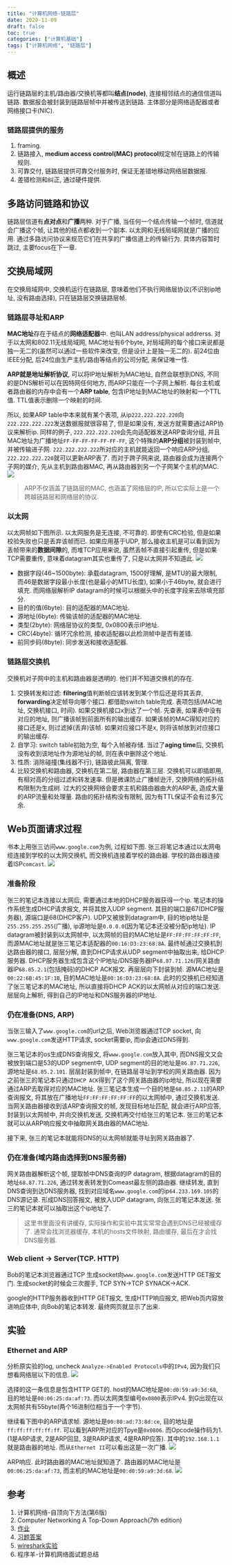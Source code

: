 ```yaml
---
title: "计算机网络-链路层"
date: 2020-11-09
draft: false
toc: true
categories: ["计算机基础"]
tags: ["计算机网络", "链路层"]
---
```


## 概述
运行链路层的主机/路由器/交换机等都叫**结点(node)**, 连接相邻结点的通信信道叫链路. 数据报会被封装到链路层帧中并被传送到链路. 主体部分是网络适配器或者网络接口卡(NIC).

### 链路层提供的服务
1. framing.
2. 链路接入, **medium access control(MAC) protocol**规定帧在链路上的传输规则.
3. 可靠交付, 链路层提供可靠交付服务时, 保证无差错地移动网络层数据报.
4. 差错检测和纠正, 通过硬件提供.

## 多路访问链路和协议
链路层信道有**点对点**和**广播**两种. 对于广播, 当任何一个结点传输一个帧时, 信道就会广播这个帧, 让其他的结点都收到一个副本. 以太网和无线局域网就是广播的应用. 通过多路访问协议来规范它们在共享的广播信道上的传输行为. 具体内容暂时跳过, 主要focus在下一章.

## 交换局域网
在交换局域网中, 交换机运行在链路层, 意味着他们不执行网络层协议(不识别ip地址, 没有路由选择), 只在链路层交换链路层帧.

### 链路层寻址和ARP
**MAC地址**存在于结点的**网络适配器**中. 也叫LAN address/physical addrerss. 对于以太网和802.11无线局域网, MAC地址有6个byte, 对局域网的每个接口来说都是独一无二的(虽然可以通过一些软件来改变, 但是设计上是独一无二的). 前24位由IEEE分配, 后24位由生产主机/路由等结点的公司分配, 来保证唯一性.

**ARP就是地址解析协议**, 可以将IP地址解析为MAC地址, 自然会联想到DNS, 不同的是DNS解析可以在因特网任何地方, 而ARP只能在一个子网上解析. 每台主机或者路由器的内存中会有一个**ARP table**, 包含IP地址到MAC地址的映射和一个TTL值. TTL值表示删除一个映射的时间.

所以, 如果ARP table中本来就有某个表项, 从ip``222.222.222.220``向``222.222.222.222``发送数据报就很容易了, 但是如果没有, 发送方就需要通过ARP协议来解析ip. 同样的例子, ``222.222.222.220``会先向适配器发送ARP查询分组, 并且MAC地址为广播地址``FF-FF-FF-FF-FF-FF-FF``, 这个特殊的**ARP分组**被封装到帧中, 并被传输进子网. ``222.222.222.222``所对应的主机就能返回一个响应ARP分组, ``222.222.222.220``就可以更新ARP表了. 而对于跨子网来说, 路由器会成为连接两个子网的媒介, 先从主机到路由器MAC, 再从路由器到另一个子网某个主机的MAC.
![](/csbase/cn5_1.png)

> ARP不仅涵盖了链路层的MAC, 也涵盖了网络层的IP, 所以它实际上是一个跨越链路层和网络层的协议.

### 以太网
以太网帧如下图所示. 以太网服务是无连接, 不可靠的. 即使有CRC检验, 但是如果校验失败也只是丢弃该帧而已. 如果应用基于UDP, 那么接收主机是可以看到因为丢帧带来的**数据间隙**的, 而堆TCP应用来说, 虽然丢帧不直接引起重传, 但是如果TCP需要重传, 意味着datagram其实也重传了, 只是以太网并不知道此.
![](/csbase/cn5_2.png)

- 数据字段(46~1500byte): 承载datagram, 1500好理解, 是MTU的最大限制, 而46是数据字段最小长度(也是最小的MTU长度), 如果小于46byte, 就会进行填充. 而网络层解析IP datagram的时候可以根据头中的长度字段来去除填充部分.
- 目的的值(6byte): 目的适配器的MAC地址. 
- 源地址(6byte): 传输该帧的适配器的MAC地址.
- 类型(2byte): 网络层协议的类型, 0x0800表示IP地址.
- CRC(4byte): 循环冗余检测, 接收适配器以此检测帧中是否有差错.
- 前同步码(8byte): 同步发送和接收适配器.

### 链路层交换机
交换机对子网中的主机和路由器是透明的. 他们并不知道交换机的存在. 
1. 交换转发和过滤: **filtering**值判断帧应该转发到某个节后还是将其丢弃, **forwarding**决定帧导向哪个接口. 都借助switch table完成. 表项包括(MAC地址, 交换机接口, 时间). 如果交换机接口x到达了一个帧. 先查表, 如果表中没有对应的地址, 则广播该帧到前面所有的输出缓存. 如果该帧的MAC得知对应的接口还是x, 则过滤掉(丢弃)该帧. 如果对应接口不是x, 则将该帧放到对应接口的输出缓存.
2. 自学习: switch table初始为空, 每个入帧被存储. 当过了**aging time**后, 交换机没有收到该地址作为源地址的帧, 则在表中删除这个地址.
3. 性质: 消除碰撞(集线器不行), 链路彼此隔离, 管理.
4. 比较交换机和路由器, 交换机在第二层, 路由器在第三层. 交换机可以即插即用, 有相对高的分组过滤和转发速率. 但是微课防止广播帧逊汗, 交换网络的拓扑结构限制为生成树. 过大的交换网络会要求主机和路由器由大的ARP表, 造成大量的ARP流量和处理量. 路由的拓扑结构没有限制, 因为有TTL保证不会有过多冗余.

## Web页面请求过程
书本上用张三访问``www.google.com``为例, 过程如下图. 张三将笔记本通过以太网电缆连接到学校的以太网交换机, 而交换机连接着学校的路由器. 学校的路由器连接着ISP``comcast``.
![](/csbase/cn5_3.png)

### 准备阶段
张三的笔记本连接以太网后, 需要通过本地的DHCP服务器获得一个ip. 笔记本的操作系统生成DHCP请求报文, 并将其放入UDP segment. 其目的端口是67(DHCP服务器), 源端口是68(DHCP客户). UDP又被放到datagram中, 目的地ip地址是``255.255.255.255``(广播), ip源地址是``0.0.0.0``(因为笔记本还没被分配ip地址). IP datagram被封装到以太网帧中, 以太网帧的目的MAC地址是``FF:FF:FF:FF:FF:FF``, 而源MAC地址就是张三笔记本适配器的``00:16:D3:23:68:8A``. 最终帧通过交换机到达路由器的接口, 层层分解, 直到DHCP请求从UDP segment中抽取出来, 给DHCP服务器. DHCP服务器生成包含这个IP地址/DNS服务器IP``68.87.71.126``/网关路由器IP``68.85.2.1``(包括掩码)的DHCP ACK报文. 再层层向下封装到帧. 源MAC地址是``00:22:6B:45:1F:1B``, 目的MAC地址是``00:16:D3:23:68:8A``. 此时的交换机已经知道了张三笔记本的MAC地址, 所以直接将DHCP ACK的以太网帧从对应的端口发送. 层层向上解析, 得到自己的IP地址和DNS服务器的IP地址. 

### 仍在准备(DNS, ARP)
当张三输入了``www.google.com``的url之后, Web浏览器通过TCP socket, 向``www.google.com``发送HTTP请求, socket需要ip, 而ip会通过DNS得到. 

张三笔记本的os生成DNS查询报文, 将``www.google.com``放入其中, 而DNS报文又会被放到端口是53的UDP segment中, UDP segment的目的地址是``86.87.71.226``, 源地址是``68.85.2.101``. 层层封装到帧中, 在链路层寻址到学校的网关路由器. 因为之前张三的笔记本只通过``DHCP ACK``得到了这个网关路由器的ip地址, 所以现在需要通过ARP去取得对应的MAC地址. 张三笔记本生成一个目的地是``68.85.2.11``的ARP查询报文, 将其放在广播地址``FF:FF:FF:FF:FF:FF``的以太网帧中, 通过交换机发送.  当网关路由器接收到该ARP查询报文的帧, 发现目标地址匹配, 就会进行ARP应答, 封装到以太网帧中, 并向交换机发送, 交换机再交付给张三的笔记本. 张三的笔记本就可以从ARP响应报文中抽取网关路由器的MAC地址.

接下来, 张三的笔记本就能将DNS的以太网帧就能寻址到网关路由器了.

### 仍在准备(域内路由选择到DNS服务器)
网关路由器解析这个帧, 提取帧中DNS查询的IP datagram, 根据datagram的目的地址``68.87.71.226``, 通过转发表转发到Comeast最左侧的路由器. 继续转发, 直到DNS查询到达DNS服务器, 找到对应域名``www.google.com``的ip``64.233.169.105``的DNS源记录. 形成DNS回答报文, 被放入UDP datagram, 向张三的笔记本发送. 张三的笔记本就可以抽取出这个ip地址了.

> 这里书里面没有讲缓存, 实际操作和实验中其实常常会遇到DNS已经被缓存了. 通常会找浏览器缓存, 本机的hosts文件映射, 路由缓存, 最后在才会找DNS服务器.

### Web client -> Server(TCP. HTTP)
Bob的笔记本浏览器通过TCP 生成socket向``www.google.com``发送HTTP GET报文门. 生成socket的时候会三次握手, TCP SYN->TCP SYNACK->ACK. 

google的HTTP服务器收到HTTP GET报文, 生成HTTP响应报文, 把Web页内容放进响应体中, 向Bob的笔记本转发. 最终网页就显示了出来.

## 实验
### Ethernet and ARP
分析原实验的log, uncheck ``Analyze->Enabled Protocols``中的``IPv4``, 因为我们只想看网络层以下的信息.
![](/csbase/cn5_4.png)

选择的这一条信息是包含HTTP GET的. host的MAC地址是``00:d0:59:a9:3d:68``, 目的地址是``00:06:25:da:af:73``. 而以太网类型编号``0x0800``表示IPv4. 到G出现在以太网帧共有55byte(两个16进制位相当于一个字节). 

继续看下图中的ARP请求帧. 源地址是``00:80:ad:73:8d:ce``, 目的地址是``ff:ff:ff:ff:ff:ff``. 可以看到ARP所对应的Tpye是``0x0806``. 而Opcode操作码为1. (1是ARP请求, 2是ARP回显, 3是RARP请求, 4是RARP应答). 其中的``192.168.1.1``就是路由器的地址. 而从``Ethernet II``可以看出这是一次广播. 
![](/csbase/cn5_5.png)

ARP响应. 此时路由器的MAC地址就知道了. 路由器的MAC地址是``00:06:25:da:af:73``, 而主机的MAC地址是``00:d0:59:a9:3d:68``.
![](/csbase/cn5_6.png)

## 参考
1. 计算机网络-自顶向下方法(第6版)
2. Computer Networking A Top-Down Approach(7th edition)
3. [作业](https://github.com/moranzcw/Computer-Networking-A-Top-Down-Approach-NOTES)
4. [习题答案](https://github.com/jzplp/Computer-Network-A-Top-Down-Approach-Answer)
5. [wireshark实验](https://gaia.cs.umass.edu/kurose_ross/wireshark.htm)
6. 程序羊-计算机网络面试题总结